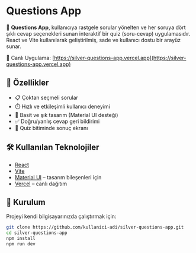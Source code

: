 # Questions App

🎯 **Questions App**, kullanıcıya rastgele sorular yönelten ve her soruya dört şıklı cevap seçenekleri sunan interaktif bir quiz (soru-cevap) uygulamasıdır. React ve Vite kullanılarak geliştirilmiş, sade ve kullanıcı dostu bir arayüz sunar.

🔗 Canlı Uygulama: [https://silver-questions-app.vercel.app](https://silver-questions-app.vercel.app)

## 🚀 Özellikler

- 📋 Çoktan seçmeli sorular
- ⏱️ Hızlı ve etkileşimli kullanıcı deneyimi
- 🎨 Basit ve şık tasarım (Material UI desteği)
- ✅ Doğru/yanlış cevap geri bildirimi
- 🏁 Quiz bitiminde sonuç ekranı

## 🛠️ Kullanılan Teknolojiler

- [React](https://reactjs.org/)
- [Vite](https://vitejs.dev/)
- [Material UI](https://mui.com/) – tasarım bileşenleri için
- [Vercel](https://vercel.com/) – canlı dağıtım

## 📂 Kurulum

Projeyi kendi bilgisayarınızda çalıştırmak için:

```bash
git clone https://github.com/kullanici-adi/silver-questions-app.git
cd silver-questions-app
npm install
npm run dev

